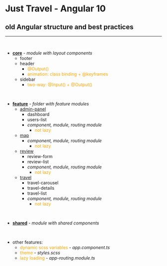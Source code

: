 # Just Travel - Angular 10

## old Angular structure and best practices

---------------------
<style>
x { color: orange }
g { color: gold }
</style>

<br>

* **[core](app/src/app/core)** - _module with layout components_
  * footer
  * header
    * <x>@Output()</x>
    * <x>animation: class binding + @keyframes</x>
  * sidebar
    * <x>two-way: @Input() + @Output()</x>

<br>

* **[feature](app/src/app/feature)** - _folder with feature modules_
  * [admin-panel](app/src/app/feature/admin-panel)
    * dashboard
    * users-list
    * _component, module, routing module_
      * <x>not lazy</x>
  * [map](app/src/app/feature/map)
    * _component, module, routing module_
      * <x>not lazy</x>
  * [review](app/src/app/feature/review)
    * review-form
    * review-list
    * _component, module, routing module_
      * <x>not lazy</x>
  * [travel](app/src/app/feature/travel)
    * travel-carousel
    * travel-details
    * travel-list
    * _component, module, routing module_
      * <x>not lazy</x>

<br>

* **[shared](app/src/app/shared)** - _module with shared components_

<br>

* other features:
  * <x>dynamic scss variables</x> - _app.component.ts_
  * <x>theme</x> - _styles.scss_   
  * <x>lazy loading</x> - _app-routing.module.ts_   

